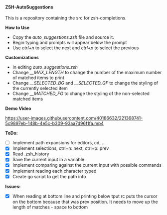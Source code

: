 #### ZSH-AutoSuggestions

This is a repository containing the src for zsh-completions.

**How to Use**
- Copy the *auto_suggestions.zsh* file and source it.
- Begin typing and prompts will appear below the prompt
- Use *ctrl+n* to select the next and *ctrl+p* to select the previous

**Customizations**
- In editing *auto_suggestions.zsh*
- Change *__MAX_LENGTH* to change the number of the maximum number of matched items to print
- Change *__SELECTED_BG* and *__SELECTED_GF* to change the styling of the currently selected item
- Change *__MATCHED_FG* to change the styling of the non-selected matched items

**Demo Video**


https://user-images.githubusercontent.com/40186632/221368741-5c9897eb-148b-4e5c-b309-93aa7d96f1fa.mp4


**ToDo:**
* [ ] Implement path expansions for editors, cd, ...
* [x] Implement selections, ctrl+n: next, ctrl+p: prev
* [x] Read .zsh_history
* [x] Save the current input in a variable
* [x] Implement comparing against the current input with possible commands
* [x] Implement reading each character typed
* [x] Create go script to get the path info 

**Issues:**
* [x] When reading at bottom line and printing below tput rc puts the cursor on the bottom because that was prev position. It needs to move up the length of matches - space to bottom
